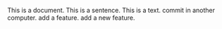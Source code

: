 This is a document.
This is a sentence.
This is a text.
commit in another computer.
add a feature.
add a new feature.